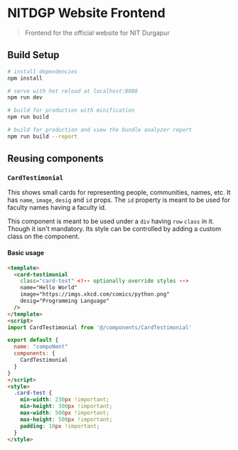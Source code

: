 # NITDGP Website Frontend

> Frontend for the official website for NIT Durgapur

## Build Setup

```bash
# install dependencies
npm install

# serve with hot reload at localhost:8080
npm run dev

# build for production with minification
npm run build

# build for production and view the bundle analyzer report
npm run build --report
```
## Reusing components
### `CardTestimonial`
This shows small cards for representing people, communities, names,
etc. It has `name`, `image`, `desig` and `id` props. The `id` property
is meant to be used for faculty names having a faculty id.

This component is meant to be used under a `div` having `row` `class`
in it. Though it isn't mandatory. Its style can be controlled by
adding a custom class on the component.

#### Basic usage
```html
<template>
  <card-testimonial
    class="card-test" <!-- optionally override styles -->
    name="Hello World"
    image="https://imgs.xkcd.com/comics/python.png"
    desig="Programming Language"
  />
</template>
<script>
import CardTestimonial from '@/components/CardTestimonial'

export default {
  name: "compoNent"
  components: {
    CardTestimonial
  }
}
</script>
<style>
  .card-test {
    min-width: 230px !important;
    min-height: 300px !important;
    max-width: 500px !important;
    max-height: 500px !important;
    padding: 10px !important;
  }
</style>
```
